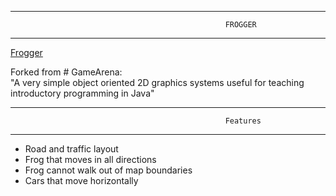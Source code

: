 ------------------------------------------------------------------------------------------------------------------------------
                                                    FROGGER
------------------------------------------------------------------------------------------------------------------------------

<a href="http://froggerclassic.appspot.com/"> Frogger </a>


Forked from # GameArena:<br>
"A very simple object oriented 2D graphics systems useful for teaching introductory programming in Java"
                                                 

-------------------------------------------------------------------------------------------------------------------------------

                                                    Features
                                                 
-------------------------------------------------------------------------------------------------------------------------------

<ul>
<li>Road and traffic layout </li>
<li>Frog that moves in all directions</li>
<li>Frog cannot walk out of map boundaries</li>
<li>Cars that move horizontally</li>
</ul>
